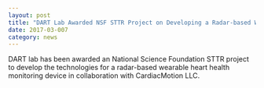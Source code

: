 ```yaml
---
layout: post
title: "DART Lab Awarded NSF STTR Project on Developing a Radar-based Wearable Heart Health Monitoring Device"
date: 2017-03-007
category: news
---
```

DART lab has been awarded an National Science Foundation STTR project to develop the technologies for a radar-based wearable heart health monitoring device in collaboration with CardiacMotion LLC. 
